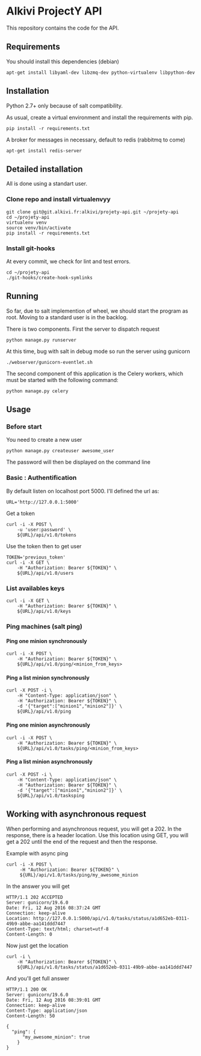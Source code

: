 # Alkivi ProjectY API

This repository contains the code for the API.

## Requirements

You should install this dependencies (debian)

    apt-get install libyaml-dev libzmq-dev python-virtualenv libpython-dev

## Installation

Python 2.7+ only because of salt compatibility.

As usual, create a virtual environment and install the requirements with pip.

    pip install -r requirements.txt

A broker for messages in necessary, default to redis (rabbitmq to come)

    apt-get install redis-server

## Detailed installation

All is done using a standart user.

### Clone repo and install virtualenvyy

    git clone git@git.alkivi.fr:alkivi/projety-api.git ~/projety-api
    cd ~/projety-api
    virtualenv venv
    source venv/bin/activate
    pip install -r requirements.txt

### Install git-hooks

At every commit, we check for lint and test errors.

    cd ~/projety-api
    ./git-hooks/create-hook-symlinks

## Running

So far, due to salt implemention of wheel, we should start the program as root.
Moving to a standard user is in the backlog.

There is two components. First the server to dispatch request

    python manage.py runserver

At this time, bug with salt in debug mode so run the server using gunicorn

    ./webserver/gunicorn-eventlet.sh

The second component of this application is the Celery workers, which must be
started with the following command:

    python manage.py celery


##  Usage

### Before start

You need to create a new user

    python manage.py createuser awesome_user

The password will then be displayed on the command line

### Basic : Authentification

By default listen on localhost port 5000. I'll defined the url as:

    URL='http://127.0.0.1:5000'

Get a token

    curl -i -X POST \
        -u 'user:password' \
        ${URL}/api/v1.0/tokens

Use the token then to get user

    TOKEN='previous_token'
    curl -i -X GET \
        -H "Authorization: Bearer ${TOKEN}" \
        ${URL}/api/v1.0/users

### List availables keys

    curl -i -X GET \
        -H "Authorization: Bearer ${TOKEN}" \
        ${URL}/api/v1.0/keys

### Ping machines (salt ping)

#### Ping one minion synchronously

    curl -i -X POST \
        -H "Authorization: Bearer ${TOKEN}" \
        ${URL}/api/v1.0/ping/<minion_from_keys>

#### Ping a list minion synchronously

    curl -X POST -i \
        -H "Content-Type: application/json" \
        -H "Authorization: Bearer ${TOKEN}" \
        -d '{"target":["minion1","minion2"]}' \
        ${URL}/api/v1.0/ping

#### Ping one minion asynchronously

    curl -i -X POST \
        -H "Authorization: Bearer ${TOKEN}" \
        ${URL}/api/v1.0/tasks/ping/<minion_from_keys>

#### Ping a list minion asynchronously

    curl -X POST -i \
        -H "Content-Type: application/json" \
        -H "Authorization: Bearer ${TOKEN}" \
        -d '{"target":["minion1","minion2"]}' \
        ${URL}/api/v1.0/tasksping

## Working with asynchronous request

When performing and asynchronous request, you will get a 202.
In the response, there is a header location.
Use this location using GET, you will get a 202 until the end
of the request and then the response.

Example with async ping

    curl -i -X POST \
         -H "Authorization: Bearer ${TOKEN}" \
         ${URL}/api/v1.0/tasks/ping/my_awesome_minion

In the answer you will get

    HTTP/1.1 202 ACCEPTED
    Server: gunicorn/19.6.0
    Date: Fri, 12 Aug 2016 08:37:24 GMT
    Connection: keep-alive
    Location: http://127.0.0.1:5000/api/v1.0/tasks/status/a1d652eb-0311-49b9-abbe-aa141ddd7447
    Content-Type: text/html; charset=utf-8
    Content-Length: 0

Now just get the location 

    curl -i \
        -H "Authorization: Bearer ${TOKEN}" \
        ${URL}/api/v1.0/tasks/status/a1d652eb-0311-49b9-abbe-aa141ddd7447

And you'll get full answer

    HTTP/1.1 200 OK
    Server: gunicorn/19.6.0
    Date: Fri, 12 Aug 2016 08:39:01 GMT
    Connection: keep-alive
    Content-Type: application/json
    Content-Length: 50

    {
      "ping": {
          "my_awesome_minion": true
        }
    }
